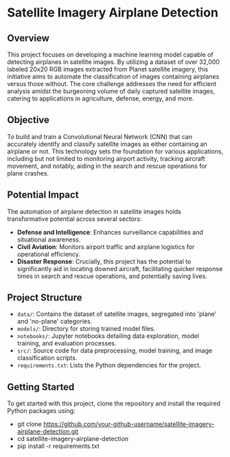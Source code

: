 # Satellite Imagery Airplane Detection

## Overview
This project focuses on developing a machine learning model capable of detecting airplanes in satellite images. By utilizing a dataset of over 32,000 labeled 20x20 RGB images extracted from Planet satellite imagery, this initiative aims to automate the classification of images containing airplanes versus those without. The core challenge addresses the need for efficient analysis amidst the burgeoning volume of daily captured satellite images, catering to applications in agriculture, defense, energy, and more.

## Objective
To build and train a Convolutional Neural Network (CNN) that can accurately identify and classify satellite images as either containing an airplane or not. This technology sets the foundation for various applications, including but not limited to monitoring airport activity, tracking aircraft movement, and notably, aiding in the search and rescue operations for plane crashes.

## Potential Impact
The automation of airplane detection in satellite images holds transformative potential across several sectors:
- **Defense and Intelligence**: Enhances surveillance capabilities and situational awareness.
- **Civil Aviation**: Monitors airport traffic and airplane logistics for operational efficiency.
- **Disaster Response**: Crucially, this project has the potential to significantly aid in locating downed aircraft, facilitating quicker response times in search and rescue operations, and potentially saving lives.

## Project Structure
- `data/`: Contains the dataset of satellite images, segregated into 'plane' and 'no-plane' categories.
- `models/`: Directory for storing trained model files.
- `notebooks/`: Jupyter notebooks detailing data exploration, model training, and evaluation processes.
- `src/`: Source code for data preprocessing, model training, and image classification scripts.
- `requirements.txt`: Lists the Python dependencies for the project.

## Getting Started
To get started with this project, clone the repository and install the required Python packages using:
- git clone https://github.com/your-github-username/satellite-imagery-airplane-detection.git
- cd satellite-imagery-airplane-detection
- pip install -r requirements.txt



